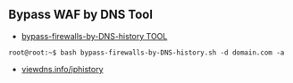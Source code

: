 ## Bypass WAF by DNS Tool
- [bypass-firewalls-by-DNS-history TOOL](https://github.com/vincentcox/bypass-firewalls-by-DNS-history)
```console
root@root:~$ bash bypass-firewalls-by-DNS-history.sh -d domain.com -a
```
- [viewdns.info/iphistory](https://viewdns.info/iphistory/)

